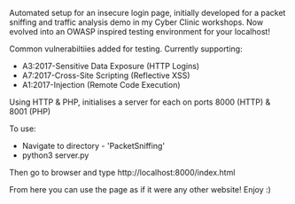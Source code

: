 Automated setup for an insecure login page, initially developed for a packet sniffing and traffic analysis demo in my Cyber Clinic workshops. Now evolved into an OWASP inspired testing environment for your localhost!


Common vulnerabiltiies added for testing. Currently supporting:
  - A3:2017-Sensitive Data Exposure (HTTP Logins)
  - A7:2017-Cross-Site Scripting (Reflective XSS)
  - A1:2017-Injection (Remote Code Execution)

Using HTTP & PHP, initialises a server for each on ports 8000 (HTTP) & 8001 (PHP)

To use:
- Navigate to directory - 'PacketSniffing'
- python3 server.py

Then go to browser and type
http://localhost:8000/index.html

From here you can use the page as if it were any other website! Enjoy :)
